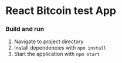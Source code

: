 # React Bitcoin test App


### Build and run
1. Navigate to project directory
2. Install dependencies with ```npm install```
3. Start the application with ```npm start```
